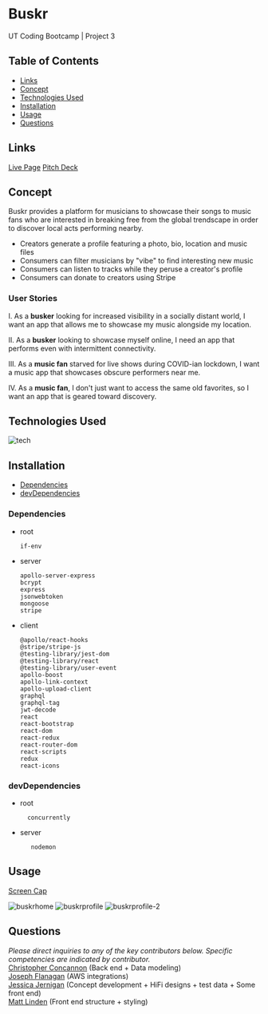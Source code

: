 # Buskr 
UT Coding Bootcamp | Project 3

## Table of Contents
* [Links](#links)
* [Concept](#concept)
* [Technologies Used](#technologies)
* [Installation](#installation)  
* [Usage](#usage)
* [Questions](#questions)


## Links
[Live Page](https://polar-headland-24294.herokuapp.com/)
[Pitch Deck](https://www.beautiful.ai/player/-ML31umLSLWPo5aGBVmk)


## Concept
Buskr provides a platform for musicians to showcase their songs to music fans who are interested in breaking free from the global trendscape in order to discover local acts performing nearby.  
  
  - Creators generate a profile featuring a photo, bio, location and music files
  - Consumers can filter musicians by "vibe" to find interesting new music
  - Consumers can listen to tracks while they peruse a creator's profile
  - Consumers can donate to creators using Stripe  
    

### User Stories  
I. As a **busker** looking for increased visibility in a socially distant world, I want an app that allows me to showcase my music alongside my location.  

II. As a **busker** looking to showcase myself online, I need an app that performs even with intermittent connectivity.

III. As a **music fan** starved for live shows during COVID-ian lockdown, I want a music app that showcases obscure performers near me.

IV. As a **music fan**, I don't just want to access the same old favorites, so I want an app that is geared toward discovery.


## Technologies Used
![tech](client/public/images/tech.png) 


## Installation
* [Dependencies](#dependencies)
* [devDependencies](#devDependencies)


### Dependencies 
  
* root

      if-env

* server

      apollo-server-express
      bcrypt
      express
      jsonwebtoken
      mongoose
      stripe

* client


      @apollo/react-hooks
      @stripe/stripe-js
      @testing-library/jest-dom
      @testing-library/react
      @testing-library/user-event
      apollo-boost
      apollo-link-context
      apollo-upload-client
      graphql
      graphql-tag
      jwt-decode
      react
      react-bootstrap
      react-dom
      react-redux
      react-router-dom
      react-scripts
      redux
      react-icons


### devDependencies 

* root
        
        concurrently

* server

         nodemon


## Usage
[Screen Cap](https://share.getcloudapp.com/v1uxBdx7)

![buskrhome](client/public/images/buskrhomepage.png) 
![buskrprofile](client/public/images/buskrprofile.png)
![buskrprofile-2](client/public/images/buskrprofile-2.png)


## Questions
_Please direct inquiries to any of the key contributors below. Specific competencies are indicated by contributor._  
[Christopher Concannon](https://github.com/christopherConcannon) (Back end + Data modeling)    
[Joseph Flanagan](https://github.com/josephptflanagan) (AWS integrations)  
[Jessica Jernigan](https://github.com/jessicajernigan) (Concept development + HiFi designs + test data + Some front end)  
[Matt Linden](https://github.com/geocode-matt) (Front end structure + styling)
